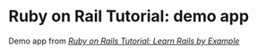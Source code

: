 # Ruby on Rail Tutorial: demo app

Demo app from [*Ruby on Rails Tutorial: Learn Rails by Example*](http://railstutorial.org)
